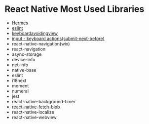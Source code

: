 # React Native Most Used Libraries
- [Hermes](hermes.md)
- [eslint](../HowToArticles/eslint.md)
- [keyboardavoidingview](../HowToArticles/keyboardavoidingview.md)
- [input - keyboard actions(submit-next-before)](../HowToArticles/keyboardActions.md)
- react-native-navigation(wix)
- react-navigation
- async-storage
- device-info
- net-info
- native-base
- eslint
- i18next
- moment
- numeral
- jest
- react-native-background-timer
- [react-native-fetch-blob](react-native-fetch-blob.md)
- react-native-localize
- react-native-webview